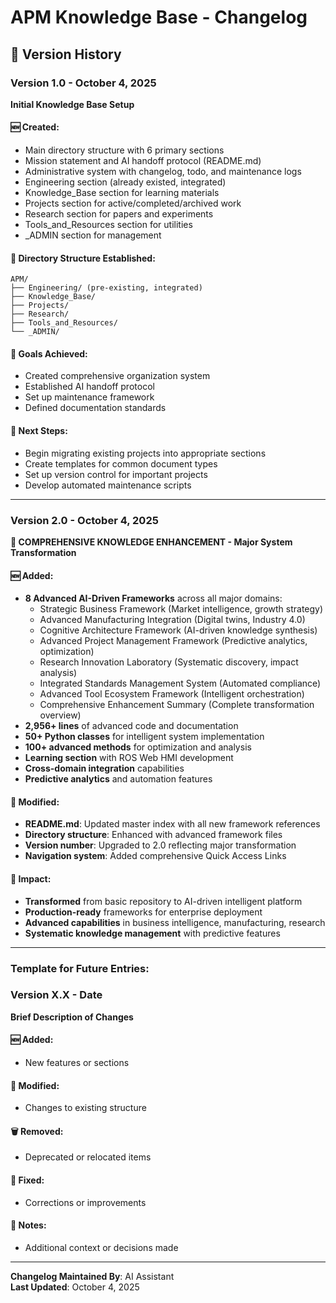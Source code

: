 # APM Knowledge Base - Changelog

## 📅 Version History

### Version 1.0 - October 4, 2025
**Initial Knowledge Base Setup**

#### 🆕 Created:
- Main directory structure with 6 primary sections
- Mission statement and AI handoff protocol (README.md)
- Administrative system with changelog, todo, and maintenance logs
- Engineering section (already existed, integrated)
- Knowledge_Base section for learning materials
- Projects section for active/completed/archived work
- Research section for papers and experiments
- Tools_and_Resources section for utilities
- _ADMIN section for management

#### 📁 Directory Structure Established:
```
APM/
├── Engineering/ (pre-existing, integrated)
├── Knowledge_Base/
├── Projects/
├── Research/
├── Tools_and_Resources/
└── _ADMIN/
```

#### 🎯 Goals Achieved:
- Created comprehensive organization system
- Established AI handoff protocol
- Set up maintenance framework
- Defined documentation standards

#### 🔄 Next Steps:
- Begin migrating existing projects into appropriate sections
- Create templates for common document types
- Set up version control for important projects
- Develop automated maintenance scripts

---

### Version 2.0 - October 4, 2025
**🚀 COMPREHENSIVE KNOWLEDGE ENHANCEMENT - Major System Transformation**

#### 🆕 Added:
- **8 Advanced AI-Driven Frameworks** across all major domains:
  - Strategic Business Framework (Market intelligence, growth strategy)
  - Advanced Manufacturing Integration (Digital twins, Industry 4.0)
  - Cognitive Architecture Framework (AI-driven knowledge synthesis)
  - Advanced Project Management Framework (Predictive analytics, optimization)
  - Research Innovation Laboratory (Systematic discovery, impact analysis)
  - Integrated Standards Management System (Automated compliance)
  - Advanced Tool Ecosystem Framework (Intelligent orchestration)
  - Comprehensive Enhancement Summary (Complete transformation overview)
- **2,956+ lines** of advanced code and documentation
- **50+ Python classes** for intelligent system implementation
- **100+ advanced methods** for optimization and analysis
- **Learning section** with ROS Web HMI development
- **Cross-domain integration** capabilities
- **Predictive analytics** and automation features

#### 🔄 Modified:
- **README.md**: Updated master index with all new framework references
- **Directory structure**: Enhanced with advanced framework files
- **Version number**: Upgraded to 2.0 reflecting major transformation
- **Navigation system**: Added comprehensive Quick Access Links

#### 🎯 Impact:
- **Transformed** from basic repository to AI-driven intelligent platform
- **Production-ready** frameworks for enterprise deployment
- **Advanced capabilities** in business intelligence, manufacturing, research
- **Systematic knowledge management** with predictive features

---

### Template for Future Entries:

### Version X.X - Date
**Brief Description of Changes**

#### 🆕 Added:
- New features or sections

#### 🔄 Modified:
- Changes to existing structure

#### 🗑️ Removed:
- Deprecated or relocated items

#### 🐛 Fixed:
- Corrections or improvements

#### 📝 Notes:
- Additional context or decisions made

---

**Changelog Maintained By**: AI Assistant  
**Last Updated**: October 4, 2025